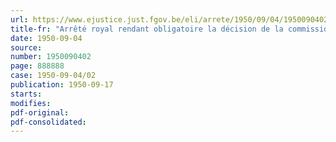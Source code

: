 ```yaml
---
url: https://www.ejustice.just.fgov.be/eli/arrete/1950/09/04/1950090402/justel
title-fr: "Arrêté royal rendant obligatoire la décision de la commission paritaire nationale pour les entreprises agricoles, en date du 5 mai 1950"
date: 1950-09-04
source:
number: 1950090402
page: 888888
case: 1950-09-04/02
publication: 1950-09-17
starts:
modifies:
pdf-original:
pdf-consolidated:
---
```


